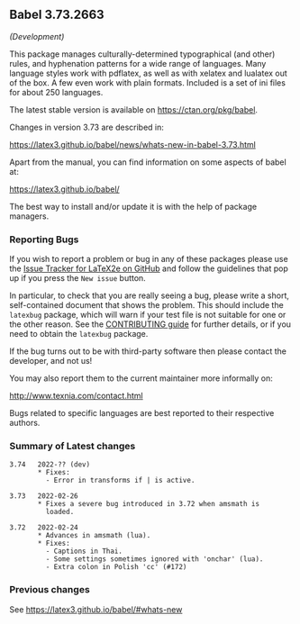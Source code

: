 ## Babel 3.73.2663

*(Development)*

This package manages culturally-determined typographical (and other)
rules, and hyphenation patterns for a wide range of languages. Many
language styles work with pdflatex, as well as with xelatex and
lualatex out of the box. A few even work with plain formats. Included
is a set of ini files for about 250 languages.

The latest stable version is available on <https://ctan.org/pkg/babel>.

Changes in version 3.73 are described in:

https://latex3.github.io/babel/news/whats-new-in-babel-3.73.html

Apart from the manual, you can find information on some aspects of babel at:

https://latex3.github.io/babel/

The best way to install and/or update it is with the help of package
managers.

### Reporting Bugs

If you wish to report a problem or bug in any of these packages please
use the
[Issue Tracker for LaTeX2e on GitHub](https://github.com/latex3/babel/issues)
and follow the guidelines that pop up if you press the `New issue`
button.

In particular, to check that you are really seeing a bug, please write
a short, self-contained document that shows the problem. This should
include the `latexbug` package, which will warn if your test file is
not suitable for one or the other reason. See the
[CONTRIBUTING guide](https://github.com/latex3/latex2e/blob/master/CONTRIBUTING.md)
for further details, or if you need to obtain the `latexbug` package.

If the bug turns out to be with third-party software then please
contact the developer, and not us!

You may also report them to the current maintainer more informally on:

   http://www.texnia.com/contact.html

Bugs related to specific languages are best reported to their
respective authors.

### Summary of Latest changes
```
3.74   2022-?? (dev)
       * Fixes:
         - Error in transforms if | is active.
         
3.73   2022-02-26
       * Fixes a severe bug introduced in 3.72 when amsmath is
         loaded.

3.72   2022-02-24
       * Advances in amsmath (lua).
       * Fixes:
         - Captions in Thai.
         - Some settings sometimes ignored with 'onchar' (lua).
         - Extra colon in Polish 'cc' (#172)
```

### Previous changes

See https://latex3.github.io/babel/#whats-new
